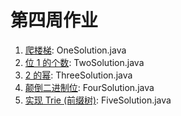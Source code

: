 # 第四周作业

1. [爬楼梯](https://leetcode-cn.com/problems/climbing-stairs/): OneSolution.java
2. [位 1 的个数](https://leetcode-cn.com/problems/number-of-1-bits/): TwoSolution.java
3. [2 的幂](https://leetcode-cn.com/problems/power-of-two/): ThreeSolution.java
4. [颠倒二进制位](https://leetcode-cn.com/problems/reverse-bits/): FourSolution.java
5. [实现 Trie (前缀树)](https://leetcode-cn.com/problems/implement-trie-prefix-tree/): FiveSolution.java
